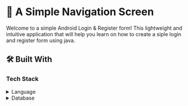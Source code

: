 <!-- PROJECT DESCRIPTION -->

# 📖 A Simple Navigation Screen <a name="about-project"></a>

Welcome to a simple Android Login & Register form! This lightweight and intuitive application that will help you learn on how to create a siple login and register form using java.

## 🛠 Built With <a name="built-with"></a>

### Tech Stack <a name="tech-stack"></a>

<details>
  <summary> Language </summary>
  <ul>
    <li><a href="/"> JAVA.</a></li>
  </ul>
</details>
<details>
  <summary> Database </summary>
  <ul>
    <li><a href="/">Firebase</a></li>
  </ul>
</details>
